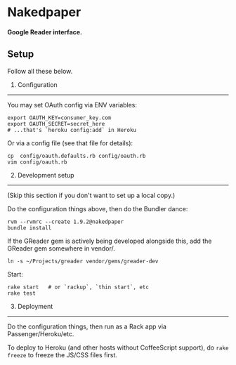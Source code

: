 # Nakedpaper
#### Google Reader interface.

Setup
-----

Follow all these below.

1. Configuration
----------------

You may set OAuth config via ENV variables:

    export OAUTH_KEY=consumer_key.com
    export OAUTH_SECRET=secret_here
    # ...that's `heroku config:add` in Heroku

Or via a config file (see that file for details):

    cp  config/oauth.defaults.rb config/oauth.rb
    vim config/oauth.rb

2. Development setup
--------------------

(Skip this section if you don't want to set up a local copy.)

Do the configuration things above, then do the Bundler dance:

    rvm --rvmrc --create 1.9.2@nakedpaper
    bundle install

If the GReader gem is actively being developed alongside this,
add the GReader gem somewhere in vendor/.

    ln -s ~/Projects/greader vendor/gems/greader-dev

Start:

    rake start   # or `rackup`, `thin start`, etc
    rake test

3. Deployment
-------------

Do the configuration things, then run as a Rack app via Passenger/Heroku/etc.

To deploy to Heroku (and other hosts without CoffeeScript support), do
`rake freeze` to freeze the JS/CSS files first.

